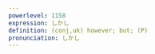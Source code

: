 ```yaml
---
powerlevel: 1158
expression: しかし
definition: (conj,uk) however; but; (P)
pronunciation: しかし
---
```

